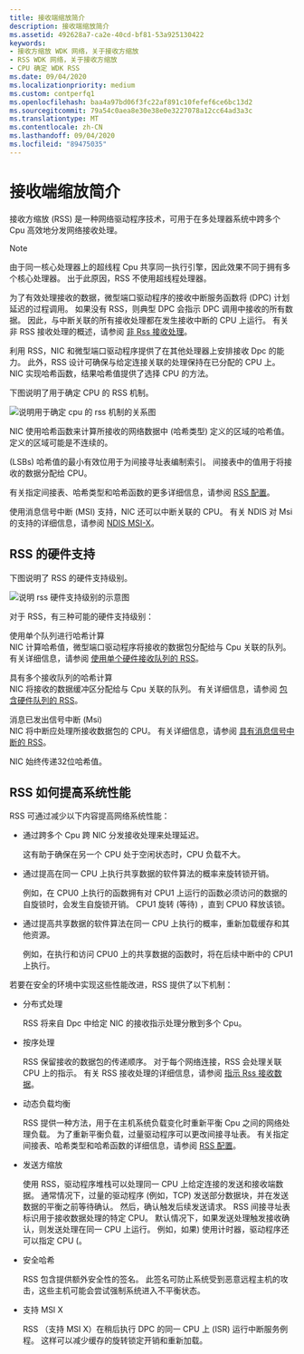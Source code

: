 ```yaml
---
title: 接收端缩放简介
description: 接收端缩放简介
ms.assetid: 492628a7-ca2e-40cd-bf81-53a925130422
keywords:
- 接收方缩放 WDK 网络，关于接收方缩放
- RSS WDK 网络，关于接收方缩放
- CPU 确定 WDK RSS
ms.date: 09/04/2020
ms.localizationpriority: medium
ms.custom: contperfq1
ms.openlocfilehash: baa4a97bd06f3fc22af891c10fefef6ce6bc13d2
ms.sourcegitcommit: 79a54c0aea8e30e38e0e3227078a12cc64ad3a3c
ms.translationtype: MT
ms.contentlocale: zh-CN
ms.lasthandoff: 09/04/2020
ms.locfileid: "89475035"
---
```

# <a name="introduction-to-receive-side-scaling"></a>接收端缩放简介

接收方缩放 (RSS) 是一种网络驱动程序技术，可用于在多处理器系统中跨多个 Cpu 高效地分发网络接收处理。

> [!NOTE]
> 由于同一核心处理器上的超线程 Cpu 共享同一执行引擎，因此效果不同于拥有多个核心处理器。 出于此原因，RSS 不使用超线程处理器。

为了有效处理接收的数据，微型端口驱动程序的接收中断服务函数将 (DPC) 计划延迟的过程调用。 如果没有 RSS，则典型 DPC 会指示 DPC 调用中接收的所有数据。 因此，与中断关联的所有接收处理都在发生接收中断的 CPU 上运行。 有关非 RSS 接收处理的概述，请参阅 [非 Rss 接收处理](non-rss-receive-processing.md)。

利用 RSS，NIC 和微型端口驱动程序提供了在其他处理器上安排接收 Dpc 的能力。 此外，RSS 设计可确保与给定连接关联的处理保持在已分配的 CPU 上。 NIC 实现哈希函数，结果哈希值提供了选择 CPU 的方法。

下图说明了用于确定 CPU 的 RSS 机制。

![说明用于确定 cpu 的 rss 机制的关系图](images/rss.png)

NIC 使用哈希函数来计算所接收的网络数据中 (哈希类型) 定义的区域的哈希值。 定义的区域可能是不连续的。

 (LSBs) 哈希值的最小有效位用于为间接寻址表编制索引。 间接表中的值用于将接收的数据分配给 CPU。

有关指定间接表、哈希类型和哈希函数的更多详细信息，请参阅 [RSS 配置](rss-configuration.md)。

使用消息信号中断 (MSI) 支持，NIC 还可以中断关联的 CPU。 有关 NDIS 对 Msi 的支持的详细信息，请参阅 [NDIS MSI-X](ndis-msi-x.md)。

## <a name="hardware-support-for-rss"></a>RSS 的硬件支持

下图说明了 RSS 的硬件支持级别。

![说明 rss 硬件支持级别的示意图](images/rss-hw.png)

对于 RSS，有三种可能的硬件支持级别：

<a href="" id="hash-calculation-with-a-single-queue"></a>使用单个队列进行哈希计算  
NIC 计算哈希值，微型端口驱动程序将接收的数据包分配给与 Cpu 关联的队列。 有关详细信息，请参阅 [使用单个硬件接收队列的 RSS](rss-with-a-single-hardware-receive-queue.md)。

<a href="" id="hash-calculation-with-multiple-receive-queues"></a>具有多个接收队列的哈希计算  
NIC 将接收的数据缓冲区分配给与 Cpu 关联的队列。 有关详细信息，请参阅 [包含硬件队列的 RSS](rss-with-hardware-queuing.md)。

<a href="" id="message-signaled-interrupts--msis-"></a>消息已发出信号中断 (Msi)   
NIC 将中断应处理所接收数据包的 CPU。 有关详细信息，请参阅 [具有消息信号中断的 RSS](rss-with-message-signaled-interrupts.md)。

NIC 始终传递32位哈希值。

## <a name="how-rss-improves-system-performance"></a>RSS 如何提高系统性能

RSS 可通过减少以下内容提高网络系统性能：

-   通过跨多个 Cpu 跨 NIC 分发接收处理来处理延迟。

    这有助于确保在另一个 CPU 处于空闲状态时，CPU 负载不大。

-   通过提高在同一 CPU 上执行共享数据的软件算法的概率来旋转锁开销。

    例如，在 CPU0 上执行的函数拥有对 CPU1 上运行的函数必须访问的数据的自旋锁时，会发生自旋锁开销。 CPU1 旋转 (等待) ，直到 CPU0 释放该锁。

-   通过提高共享数据的软件算法在同一 CPU 上执行的概率，重新加载缓存和其他资源。

    例如，在执行和访问 CPU0 上的共享数据的函数时，将在后续中断中的 CPU1 上执行。

若要在安全的环境中实现这些性能改进，RSS 提供了以下机制：

-   分布式处理

    RSS 将来自 Dpc 中给定 NIC 的接收指示处理分散到多个 Cpu。

-   按序处理

    RSS 保留接收的数据包的传递顺序。 对于每个网络连接，RSS 会处理关联 CPU 上的指示。 有关 RSS 接收处理的详细信息，请参阅 [指示 Rss 接收数据](indicating-rss-receive-data.md)。

-   动态负载均衡

    RSS 提供一种方法，用于在主机系统负载变化时重新平衡 Cpu 之间的网络处理负载。 为了重新平衡负载，过量驱动程序可以更改间接寻址表。 有关指定间接表、哈希类型和哈希函数的详细信息，请参阅 [RSS 配置](rss-configuration.md)。

-   发送方缩放

    使用 RSS，驱动程序堆栈可以处理同一 CPU 上给定连接的发送和接收端数据。 通常情况下，过量的驱动程序 (例如，TCP) 发送部分数据块，并在发送数据的平衡之前等待确认。 然后，确认触发后续发送请求。 RSS 间接寻址表标识用于接收数据处理的特定 CPU。 默认情况下，如果发送处理触发接收确认，则发送处理在同一 CPU 上运行。 例如，如果) 使用计时器，驱动程序还可以指定 CPU (。

-   安全哈希

    RSS 包含提供额外安全性的签名。 此签名可防止系统受到恶意远程主机的攻击，这些主机可能会尝试强制系统进入不平衡状态。

-   支持 MSI X

    RSS （支持 MSI X）在稍后执行 DPC 的同一 CPU 上 (ISR) 运行中断服务例程。 这样可以减少缓存的旋转锁定开销和重新加载。
 

 





